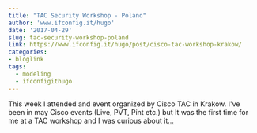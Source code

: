 ```yaml
---
title: "TAC Security Workshop - Poland"
author: 'www.ifconfig.it/hugo'
date: '2017-04-29'
slug: tac-security-workshop-poland
link: https://www.ifconfig.it/hugo/post/cisco-tac-workshop-krakow/
categories:
- bloglink
tags:
  - modeling
  - ifconfigithugo
---
```


This week I attended and event organized by Cisco TAC in Krakow. I've been in may Cisco events (Live, PVT, Pint etc.) but It was the first time for me at a TAC workshop and I was curious about it[... <i class="fas fa-external-link-alt"></i>](https://www.ifconfig.it/hugo/post/cisco-tac-workshop-krakow/)

